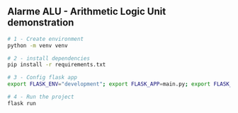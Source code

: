 ## Alarme ALU - Arithmetic Logic Unit demonstration

```sh
# 1 - Create environment
python -m venv venv

# 2 - install dependencies
pip install -r requirements.txt

# 3 - Config flask app
export FLASK_ENV="development"; export FLASK_APP=main.py; export FLASK_DEBUG=True

# 4 - Run the project
flask run
```